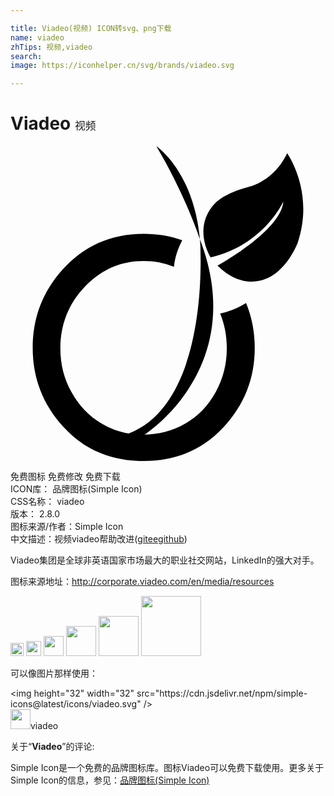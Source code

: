 ```yaml
---

title: Viadeo(视频) ICON转svg、png下载
name: viadeo
zhTips: 视频,viadeo
search: 
image: https://iconhelper.cn/svg/brands/viadeo.svg

---
```


# Viadeo  <small style="font-size: 60%;font-weight: 100">视频</small>

<div id="svg" class="svg-wrap">
<svg role="img" viewBox="0 0 24 24" xmlns="http://www.w3.org/2000/svg"><title>Viadeo icon</title><path d="M10.106 21.987h.029c1.158 0 2.221-.281 3.188-.841.968-.56 1.734-1.354 2.304-2.385.567-1.027.853-2.137.853-3.33 0-.964-.166-1.855-.51-2.67.57-.119 1.26-.354 1.979-.799.435 1.053.66 2.194.66 3.426 0 2.295-.78 4.305-2.37 6.03C14.647 23.13 12.622 24 10.147 24c-2.49 0-4.522-.859-6.1-2.581-1.576-1.72-2.355-3.731-2.355-6.029 0-2.283.746-4.26 2.24-5.935 1.635-1.846 3.711-2.77 6.215-2.77 1.057 0 2.034.165 2.936.492-.292.572-.558 1.274-.629 2.029-.717-.3-1.486-.45-2.311-.45-1.737 0-3.229.652-4.475 1.955C4.424 12.016 3.8 13.592 3.8 15.437c0 1.2.285 2.31.855 3.329.566 1.036 1.334 1.83 2.301 2.387.645.375 1.327.63 2.051.75 6.207-2.4 5.477-14.16 5.431-14.806l.053.165c3.646 9.734-4.301 14.744-4.301 14.744h-.075l-.009-.019zM21.078.544c-1.016 2.157-2.896 2.558-2.896 2.558-1.878.477-2.534 1.201-2.534 1.201-1.879 1.889-.4 4.182-.4 4.182 4.059-.924 5.541-4.258 5.541-4.258-.181 2.24-5.011 4.887-5.011 4.887 1.599 1.563 3.124 1.375 4.132.774 1.336-.795 1.978-2.535 1.978-2.535 1.294-3.871-.81-6.81-.81-6.809zM11.103 0c1.994 3.354 3.08 6.365 3.324 7.08v-.029C13.935 1.883 11.097 0 11.097 0h.006z"/></svg>
</div>
<detail full-name='viadeo'></detail>

<div class="detail-page">
<p>
<span><span class="badge-success badge">免费图标</span> <span class="badge-success badge">免费修改</span>  <span class="badge-success badge">免费下载</span> </span>
<br/>
<span>
ICON库：
<span class="badge-secondary badge">品牌图标(Simple Icon)</span> 
</span>
<br/>
<span>
CSS名称：
<span class="badge-secondary badge">viadeo</span> 
</span>

<br/>
<span>
版本：
<span class="badge-secondary badge">2.8.0</span> 
</span>
<br/>
<span>图标来源/作者：<span class="badge-light badge">Simple Icon</span></span> 
<br/>
<span class="zh-detail">中文描述：<span class="badge-primary badge">视频</span><span class="badge-primary badge">viadeo</span><span class="help-link"><span>帮助改进</span>(<a href="https://gitee.com/liuwave/icon-helper/edit/master/json/brands/viadeo.json" target="_blank" rel="noopener noreferrer">gitee</a><a href="https://github.com/liuwave/icon-helper/edit/master/json/brands/viadeo.json" target="_blank" rel="noopener noreferrer">github</a></span>)</span><br/>
</p>
</div><div class="description description alert alert-light"><p>Viadeo集团是全球非英语国家市场最大的职业社交网站，LinkedIn的强大对手。</p><p>图标来源地址：<a href="http://corporate.viadeo.com/en/media/resources" target="_blank" rel="noopener noreferrer">http://corporate.viadeo.com/en/media/resources</a></p></div>
<div class="alert alert-dark">
<img height="21" width="21" src="https://cdn.jsdelivr.net/npm/simple-icons@latest/icons/viadeo.svg" />
<img height="24" width="24" src="https://cdn.jsdelivr.net/npm/simple-icons@latest/icons/viadeo.svg" />
<img height="32" width="32" src="https://cdn.jsdelivr.net/npm/simple-icons@latest/icons/viadeo.svg" />
<img height="48" width="48" src="https://cdn.jsdelivr.net/npm/simple-icons@latest/icons/viadeo.svg" />
<img height="64" width="64" src="https://cdn.jsdelivr.net/npm/simple-icons@latest/icons/viadeo.svg" />
<img height="96" width="96" src="https://cdn.jsdelivr.net/npm/simple-icons@latest/icons/viadeo.svg" />

</div>
<div>
  <p>可以像图片那样使用：    
  </p>
  <div class="alert alert-primary" style="font-size: 14px">
    &lt;img height="32" width="32" src="https://cdn.jsdelivr.net/npm/simple-icons@latest/icons/viadeo.svg" /&gt;
    <copy-btn content='<img height="32" width="32" src="https://cdn.jsdelivr.net/npm/simple-icons@latest/icons/viadeo.svg" />'></copy-btn>
  </div>
  <div class="alert alert-secondary">
    <img height="32" width="32" src="https://cdn.jsdelivr.net/npm/simple-icons@latest/icons/viadeo.svg" />viadeo
    <copy-btn content="viadeo" btn-title="复制图标名称"></copy-btn>
  </div>
</div>
<div class="icon-detail__container">
<p>关于“<b>Viadeo</b>”的评论:</p>
</div>
<Vssue title="关于“Viadeo”的评论" />
<div><p>Simple Icon是一个免费的品牌图标库。图标Viadeo可以免费下载使用。更多关于  Simple Icon的信息，参见：<a target="_blank" href="https://iconhelper.cn/brands.html">品牌图标(Simple Icon)</a>
</p></div>
